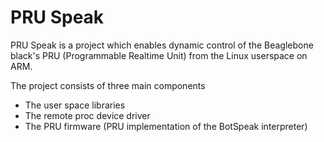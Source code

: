 PRU Speak
========

PRU Speak is a project which enables dynamic control of the Beaglebone black's PRU (Programmable Realtime Unit) from the Linux userspace on ARM.

The project consists of three main components
  * The user space libraries 
  * The remote proc device driver
  * The PRU firmware (PRU implementation of the BotSpeak interpreter)
